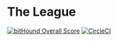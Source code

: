 The League
====

[![bitHound Overall Score](https://www.bithound.io/github/hellsan631/the-league/badges/score.svg)](https://www.bithound.io/github/hellsan631/the-league) [![CircleCI](https://circleci.com/gh/hellsan631/the-league.svg?style=svg)](https://circleci.com/gh/hellsan631/the-league)